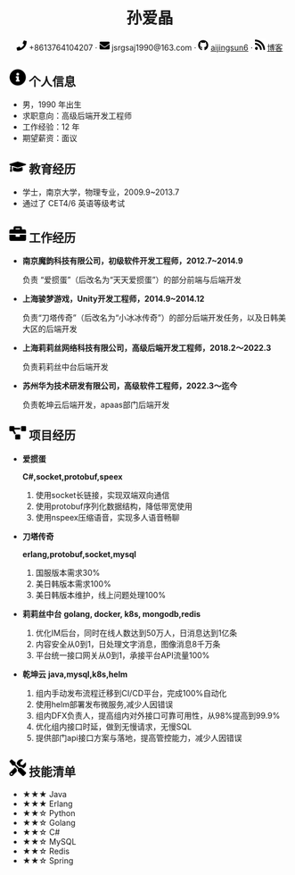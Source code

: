  <center>
     <h1>孙爱晶</h1>
     <div>
         <span>
             <img src="assets/phone-solid.svg" width="18px">
             +8613764104207
         </span>
         ·
         <span>
             <img src="assets/envelope-solid.svg" width="18px">
             jsrgsaj1990@163.com
         </span>
         ·
         <span>
             <img src="assets/github-brands.svg" width="18px">
             <a href="https://github.com/aijingsun6/">aijingsun6</a>
         </span>
         ·
         <span>
             <img src="assets/rss-solid.svg" width="18px">
             <a href="https://aijingsun6.github.io">博客</a>
         </span>
     </div>
 </center>

 ## <img src="assets/info-circle-solid.svg" width="30px"> 个人信息 
 - 男，1990 年出生
 - 求职意向：高级后端开发工程师
 - 工作经验：12 年
 - 期望薪资：面议

## <img src="assets/graduation-cap-solid.svg" width="30px"> 教育经历
- 学士，南京大学，物理专业，2009.9~2013.7
- 通过了 CET4/6 英语等级考试

## <img src="assets/briefcase-solid.svg" width="30px"> 工作经历

- **南京魔韵科技有限公司，初级软件开发工程师，2012.7~2014.9**
  
  负责 “爱掼蛋”（后改名为“天天爱掼蛋”）的部分前端与后端开发
- **上海骏梦游戏，Unity开发工程师，2014.9~2014.12**
  
  负责“刀塔传奇”（后改名为“小冰冰传奇”）的部分后端开发任务，以及日韩美大区的后端开发
- **上海莉莉丝网络科技有限公司，高级后端开发工程师，2018.2～2022.3**
  
  负责莉莉丝中台后端开发
- **苏州华为技术研发有限公司，高级软件工程师，2022.3～迄今**
  
  负责乾坤云后端开发，apaas部门后端开发

## <img src="assets/project-diagram-solid.svg" width="30px"> 项目经历

- **爱掼蛋**

  **C#,socket,protobuf,speex**
  1. 使用socket长链接，实现双端双向通信
  2. 使用protobuf序列化数据结构，降低带宽使用
  3. 使用nspeex压缩语音，实现多人语音畅聊

- **刀塔传奇**
  
  **erlang,protobuf,socket,mysql**
  1. 国服版本需求30%
  2. 美日韩版本需求100%
  3. 美日韩版本维护，线上问题处理100%

- **莉莉丝中台**
  **golang, docker, k8s, mongodb,redis**
  1. 优化IM后台，同时在线人数达到50万人，日消息达到1亿条
  2. 内容安全从0到1，日处理文字消息，图像消息8千万条
  3. 平台统一接口网关从0到1，承接平台API流量100%

- **乾坤云**
  **java,mysql,k8s,helm**
  1. 组内手动发布流程迁移到CI/CD平台，完成100%自动化
  2. 使用helm部署发布微服务,减少人因错误
  3. 组内DFX负责人，提高组内对外接口可靠可用性，从98%提高到99.9%
  4. 优化组内接口时延，做到无慢请求，无慢SQL
  5. 提供部门api接口方案与落地，提高管控能力，减少人因错误
 
## <img src="assets/tools-solid.svg" width="30px"> 技能清单

- ★★★ Java
- ★★★ Erlang
- ★★☆ Python
- ★★☆ Golang
- ★★☆ C#
- ★★☆ MySQL
- ★★☆ Redis
- ★★☆ Spring